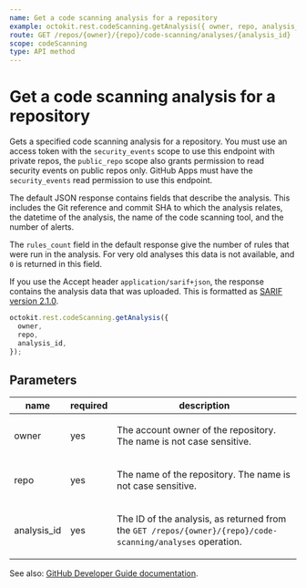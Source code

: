 ```yaml
---
name: Get a code scanning analysis for a repository
example: octokit.rest.codeScanning.getAnalysis({ owner, repo, analysis_id })
route: GET /repos/{owner}/{repo}/code-scanning/analyses/{analysis_id}
scope: codeScanning
type: API method
---
```


# Get a code scanning analysis for a repository

Gets a specified code scanning analysis for a repository.
You must use an access token with the `security_events` scope to use this endpoint with private repos,
the `public_repo` scope also grants permission to read security events on public repos only.
GitHub Apps must have the `security_events` read permission to use this endpoint.

The default JSON response contains fields that describe the analysis.
This includes the Git reference and commit SHA to which the analysis relates,
the datetime of the analysis, the name of the code scanning tool,
and the number of alerts.

The `rules_count` field in the default response give the number of rules
that were run in the analysis.
For very old analyses this data is not available,
and `0` is returned in this field.

If you use the Accept header `application/sarif+json`,
the response contains the analysis data that was uploaded.
This is formatted as
[SARIF version 2.1.0](https://docs.oasis-open.org/sarif/sarif/v2.1.0/cs01/sarif-v2.1.0-cs01.html).

```js
octokit.rest.codeScanning.getAnalysis({
  owner,
  repo,
  analysis_id,
});
```

## Parameters

<table>
  <thead>
    <tr>
      <th>name</th>
      <th>required</th>
      <th>description</th>
    </tr>
  </thead>
  <tbody>
    <tr><td>owner</td><td>yes</td><td>

The account owner of the repository. The name is not case sensitive.

</td></tr>
<tr><td>repo</td><td>yes</td><td>

The name of the repository. The name is not case sensitive.

</td></tr>
<tr><td>analysis_id</td><td>yes</td><td>

The ID of the analysis, as returned from the `GET /repos/{owner}/{repo}/code-scanning/analyses` operation.

</td></tr>
  </tbody>
</table>

See also: [GitHub Developer Guide documentation](https://docs.github.com/rest/reference/code-scanning#get-a-code-scanning-analysis-for-a-repository).

